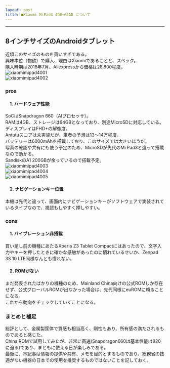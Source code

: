 ```yaml
---
layout: post
title: ■Xiaomi MiPad4 4GB+64GB について
---
```

---

## **8インチサイズのAndroidタブレット**
近頃このサイズのものを買いすぎである。  
興味本位（物欲）で購入、理由はXiaomiであることと、スペック。     
購入時期は2018年7月、Aliexpressから価格は28,800程度。  
![xiaomimipad4001](https://beni2nd.github.io/images/xiaomimipad4001.jpg)  
![xiaomimipad4002](https://beni2nd.github.io/images/xiaomimipad4002.jpg)  

### **pros**

#### 　1. ハードウェア性能
SoCはSnapdragon 660（AIプロセッサ）。  
RAMは4GB、ストレージは64GBとなっており、別途MicroSDに対応している。  
ディスプレイはFHD+の解像度。  
Antutuスコアは未実施だが、筆者の予想は13～14万程度。  
バッテリーは6000mAhを搭載しており、このサイズでは大きいほうだ。   
写真の確認や共有にも使う予定のため、MicroSDが先代のMi Pad3と違って搭載なので助かる。  
SandiskのA1 200GBが余っているので搭載予定。  
![xiaomimipad4003](https://beni2nd.github.io/images/xiaomimipad4003.jpg)  
![xiaomimipad4004](https://beni2nd.github.io/images/xiaomimipad4004.jpg)  
![xiaomimipad4005](https://beni2nd.github.io/images/xiaomimipad4005.jpg)  

#### 　2. ナビゲーションキー位置
本機は先代と違って、画面内にナビゲーションキーがソフトウェアで実装されているタイプなので、視認もしやすく押しやすい。  



### **cons**

#### 　1. バイブレーション非搭載
買い足し前の機種にあたるXperia Z3 Tablet Compactにはあったので、文字入力やキーを押したときに確かな感触があったのに慣れているせいか、Zenpad 3S 10 LTE同様なんとも慣れない。   

#### 　2. ROMがない
まだ発表されたばかりの機種のため、Mainland China向けの公式ROMしか存在せず、公式グローバルROMが出なかった場合は、先代同様にeuROMに頼ることになる。    
これから動向をチェックしていくことになる。  


### **まとめと補足**

総評として、金属製筐体で質感も相当高く、剛性もあり、所有感の満たされるものであると感じた。  
China ROMで試用してみたが、非常に高速(Snapdragon660は基本性能は820に迫る)であり、まともに使える日が楽しみである。  
最後に、本記事は情報の提供や共有、メモを目的とするものであり、総務省の技適がない機器の日本での使用を推奨するものではないことを記しておく。
